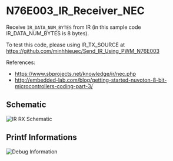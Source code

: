 # N76E003_IR_Receiver_NEC
Receive `IR_DATA_NUM_BYTES` from IR (in this sample code IR_DATA_NUM_BYTES is 8 bytes).

To test this code, please using IR_TX_SOURCE at https://github.com/minhhieuec/Send_IR_Using_PWM_N76E003

References:
- https://www.sbprojects.net/knowledge/ir/nec.php
- http://embedded-lab.com/blog/getting-started-nuvoton-8-bit-microcontrollers-coding-part-3/

## Schematic
![IR RX Schematic](https://github.com/minhhieuec/N76E003_IR_Receiver_NEC/blob/master/schematic.png)

## Printf Informations
![Debug Information](https://github.com/minhhieuec/N76E003_IR_Receiver_NEC/blob/master/printf.png)
